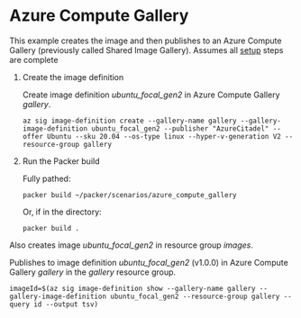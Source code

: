 # Azure Compute Gallery

This example creates the image and then publishes to an Azure Compute Gallery (previously called Shared Image Gallery). Assumes all [setup](../../README.md#setup) steps are complete

1. Create the image definition

    Create image definition *ubuntu_focal_gen2* in Azure Compute Gallery *gallery*.

    ```shell
    az sig image-definition create --gallery-name gallery --gallery-image-definition ubuntu_focal_gen2 --publisher "AzureCitadel" --offer Ubuntu --sku 20.04 --os-type linux --hyper-v-generation V2 --resource-group gallery
    ```

1. Run the Packer build

    Fully pathed:

    ```shell
    packer build ~/packer/scenarios/azure_compute_gallery
    ```

    Or, if in the directory:

    ```shell
    packer build .
    ```

Also creates image *ubuntu_focal_gen2* in resource group *images*.

Publishes to image definition *ubuntu_focal_gen2* (v1.0.0) in Azure Compute Gallery *gallery* in the *gallery* resource group.

```shell
imageId=$(az sig image-definition show --gallery-name gallery --gallery-image-definition ubuntu_focal_gen2 --resource-group gallery --query id --output tsv)
```
